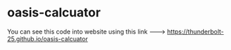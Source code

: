 # oasis-calcuator

You can see this code into website using this link ---> https://thunderbolt-25.github.io/oasis-calcuator
